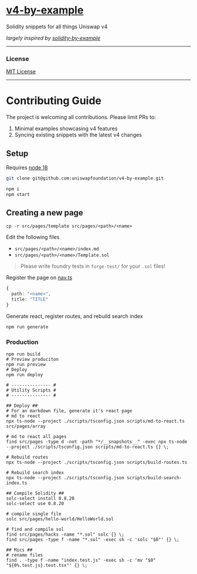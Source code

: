 # [v4-by-example](https://v4-by-example.org)

Solidity snippets for all things Uniswap v4

*largely inspired by [solidity-by-example](https://solidity-by-example.org)*

---

### License

[MIT License](LICENSE)

---

# Contributing Guide

The project is welcoming all contributions. Please limit PRs to:

1. Minimal examples showcasing v4 features
2. Syncing existing snippets with the latest v4 changes

## Setup

Requires [node 18](https://nodejs.org/en/download)

```bash
git clone git@github.com:uniswapfoundation/v4-by-example.git

npm i
npm start
```

## Creating a new page

```
cp -r src/pages/template src/pages/<path>/<name>
```

Edit the following files
* `src/pages/<path>/<name>/index.md`
* `src/pages/<path>/<name>/Template.sol`

> Please write foundry tests in `forge-test/` for your `.sol` files!

Register the page on [nav.ts](src/nav.ts)
```typescript
{
  path: "<name>",
  title: "TITLE"
}
```

Generate react, register routes, and rebuild search index
```bash
npm run generate
```

### Production

```shell
npm run build
# Preview produciton
npm run preview
# Deploy
npm run deploy
```

```shell
# --------------- #
# Utility Scripts #
# --------------- #

## Deploy ##
# For an markdown file, generate it's react page
# md to react
npx ts-node --project ./scripts/tsconfig.json scripts/md-to-react.ts src/pages/array

# md to react all pages
find src/pages -type d -not -path "*/__snapshots__" -exec npx ts-node --project ./scripts/tsconfig.json scripts/md-to-react.ts {} \;

# Rebuild routes
npx ts-node --project ./scripts/tsconfig.json scripts/build-routes.ts

# Rebuild search index
npx ts-node --project ./scripts/tsconfig.json scripts/build-search-index.ts

## Compile Solidity ##
solc-select install 0.8.20
solc-select use 0.8.20

# compile single file
solc src/pages/hello-world/HelloWorld.sol

# find and compile sol
find src/pages/hacks -name "*.sol" solc {} \;
find src/pages -type f -name "*.sol" -exec sh -c 'solc "$0"' {} \;

## Mics ##
# rename files
find . -type f -name "index.test.js" -exec sh -c 'mv "$0" "${0%.test.js}.test.tsx"' {} \;
```
